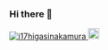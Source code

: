 ### Hi there 👋

<!--
**i17higasinakamura/i17higasinakamura** is a ✨ _special_ ✨ repository because its `README.md` (this file) appears on your GitHub profile.

Here are some ideas to get you started:

- 🔭 I’m currently working on ...
- 🌱 I’m currently learning ...
- 👯 I’m looking to collaborate on ...
- 🤔 I’m looking for help with ...
- 💬 Ask me about ...
- 📫 How to reach me: ...
- 😄 Pronouns: ...
- ⚡ Fun fact: ...
-->

<p align="left">
  <a href="https://github.com/i17higasinakamura/i17higasinakamura/">
    <img src="https://komarev.com/ghpvc/?username=i17higasinakamura" alt="i17higasinakamura" />
  </a>
  <a href="https://github.com/i17higasinakamura">
    <img height="20" src="https://img.shields.io/github/followers/i17higasinakamura?label=follow&logo=github&style=flat" />
  </a>
</p>
